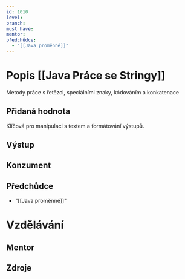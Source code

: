 ```yaml
---
id: 1010
level: 
branch: 
must have: 
mentor: 
předchůdce: 
  - "[[Java proměnné]]"
---
```



# Popis [[Java Práce se Stringy]]
Metody práce s řetězci, speciálními znaky, kódováním a konkatenace

## Přidaná hodnota
Klíčová pro manipulaci s textem a formátování výstupů.

## Výstup


## Konzument


## Předchůdce

  - "[[Java proměnné]]"

# Vzdělávání


## Mentor


## Zdroje